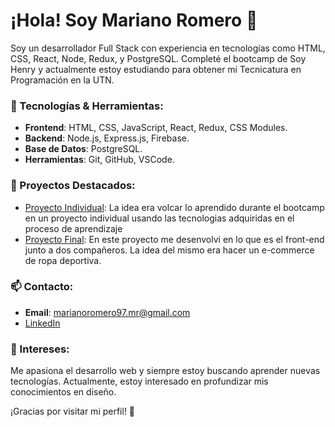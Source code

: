 # ¡Hola! Soy Mariano Romero 👋

Soy un desarrollador Full Stack con experiencia en tecnologías como HTML, CSS, React, Node, Redux, y PostgreSQL. Completé el bootcamp de Soy Henry y actualmente estoy estudiando para obtener mi Tecnicatura en Programación en la UTN.

### 🔧 Tecnologías & Herramientas:
- **Frontend**: HTML, CSS, JavaScript, React, Redux, CSS Modules.
- **Backend**: Node.js, Express.js, Firebase.
- **Base de Datos**: PostgreSQL.
- **Herramientas**: Git, GitHub, VSCode.

### 🚀 Proyectos Destacados:
- [Proyecto Individual](https://github.com/Marianoromero8/Proyecto-Individual-Videogames.git): La idea era volcar lo aprendido durante el bootcamp en un proyecto individual usando las tecnologias adquiridas en el proceso de aprendizaje
- [Proyecto Final](https://github.com/Marianoromero8/ProyectoFinal-Henry.git): En este proyecto me desenvolvi en lo que es el front-end junto a dos compañeros. La idea del mismo era hacer un e-commerce de ropa deportiva.

### 📫 Contacto:
- **Email**: marianoromero97.mr@gmail.com
- [LinkedIn](https://www.linkedin.com/in/mariano-romero-489104272/)

### 🎯 Intereses:
Me apasiona el desarrollo web y siempre estoy buscando aprender nuevas tecnologías. Actualmente, estoy interesado en profundizar mis conocimientos en diseño.

¡Gracias por visitar mi perfil! 🚀

